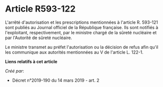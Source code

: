 # Article R593-122

L'arrêté d'autorisation et les prescriptions mentionnées à l'article R. 593-121 sont publiés au Journal officiel de la
République française. Ils sont notifiés à l'exploitant, respectivement, par le ministre chargé de la sûreté nucléaire et par
l'Autorité de sûreté nucléaire.

Le ministre transmet au préfet l'autorisation ou la décision de refus afin qu'il les communique aux autorités mentionnées au
V de l'article L. 122-1.

**Liens relatifs à cet article**

_Créé par_:

  - Décret n°2019-190 du 14 mars 2019 - art. 2
